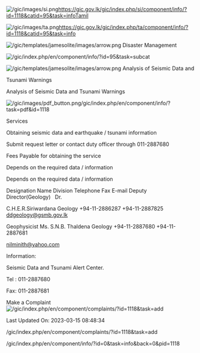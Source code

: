 <!-- Source: https://gic.gov.lk/gic/index.php/en/component/info/?id=1118&catid=95&task=info -->

![/gic/images/si.png](/gic/images/si.png)https://gic.gov.lk/gic/index.php/si/component/info/?id=1118&catid=95&task=infoTamil

![/gic/images/ta.png](/gic/images/ta.png)https://gic.gov.lk/gic/index.php/ta/component/info/?id=1118&catid=95&task=info

![/gic/templates/jamesolite/images/arrow.png](/gic/templates/jamesolite/images/arrow.png) Disaster Management

![/gic/index.php/en/component/info/?id=95&task=subcat](/gic/index.php/en/component/info/?id=95&task=subcat)

![/gic/templates/jamesolite/images/arrow.png](/gic/templates/jamesolite/images/arrow.png) Analysis of Seismic Data and

Tsunami Warnings

Analysis of Seismic Data and Tsunami Warnings

![/gic/images/pdf_button.png](/gic/images/pdf_button.png)/gic/index.php/en/component/info/?task=pdf&id=1118

Services

Obtaining seismic data and earthquake / tsunami information

Submit request letter or contact duty officer through 011-2887680

Fees Payable for obtaining the service

Depends on the required data / information

Depends on the required data / information

Designation Name Division Telephone Fax E-mail Deputy Director(Geology)   Dr.

C.H.E.R.Siriwardana Geology +94-11-2886287 +94-11-2887825 ddgeology@gsmb.gov.lk

Geophysicist Ms. S.N.B. Thaldena Geology +94-11-2887680 +94-11-2887681

nilminith@yahoo.com

Information:

Seismic Data and Tsunami Alert Center.

Tel : 011-2887680

Fax: 011-2887681

Make a Complaint ![/gic/index.php/en/component/complaints/?id=1118&task=add](/gic/index.php/en/component/complaints/?id=1118&task=add)

Last Updated On: 2023-03-15 08:48:34

/gic/index.php/en/component/complaints/?id=1118&task=add

/gic/index.php/en/component/info/?id=0&task=info&back=0&pid=1118